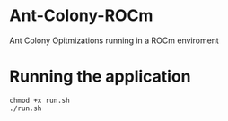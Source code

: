# Ant-Colony-ROCm

Ant Colony Opitmizations running in a ROCm enviroment

# Running the application

```
chmod +x run.sh
./run.sh
```
